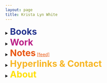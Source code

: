 ```yaml
---
layout: page
title: Krista Lyn White
---
```

<details>
  <summary style="outline:none;"><h1 style="display: inline; color:#23348e;">Books</h1></summary>
  <ul>
     <li><a style="color:#23348e; text-decoration:underline;" href="https://www.amazon.com/dp/0988580586/">Over Oceans: A Memoir</a></li>
     <li><a style="color:#23348e; text-decoration:underline;" href="https://www.amazon.com/dp/0988580578/">Take Me Deeper: Reflections & Prayers from the Edge</a></li>
     <li><u>The Bible and Western Culture</u><br>[used in ResponsiveEd charter schools]</li>
     <li><u>World Geography</u><br>[used in ResponsiveEd charter schools]</li>
     <li><u>World History</u><br>[used in ResponsiveEd charter schools]</li>
     <li>Co-author, <u>Speech: Essentials of Communications</u><br>[Alpha Omega Publications]</li>
     <li><u>High School Health</u><br>[Alpha Omega Publications]</li>
     <li><u>British Literature</u><br>[Alpha Omega Publications]</li>
     <li><u>American Literature</u><br>[Alpha Omega Publications]</li>
     <li>Co-author, <u>Health Quest</u><br>[Alpha Omega Publications]</li>
  </ul>     
</details>
<details>
  <summary style="outline:none;"><h1 style="display: inline; color: #ba2086;">Work</h1></summary>
  <ul>
     <li>1997 ~ Writer [available for freelance work]</li>
     <li>2015 ~ Founder of <a style="color:#ba2086" href="https://womenssportsoutreach.com">Women's Sports Outreach</a></li>
     <li>2012 ~ <a style="color:#ba2086" href="https://bibpress.com">Blue Iris Books</a></li>
  </ul>     
</details>
<details>
  <summary style="outline:none;"><h1 style="display: inline; color:#e9560e;">Notes</h1> <a style="color:#e9560e" href="https://kristalynwhite.com/feed.xml">[feed]</a></summary>
  <ul>
     {% for post in site.posts %}
      <li>
        <a style="font-weight:bold; text-decoration:underline;" href="{{ post.url }}">{{ post.title }}</a> {{ post.date }} {{ post.excerpt }}
      </li>
     {% endfor %}
  </ul>     
</details>
<details>
  <summary style="outline:none;"><h1 style="display: inline; color:#f7b523;">Hyperlinks & Contact</h1></summary>
  <ul>
     <li><a style="color:#f7b523;" href="https://saint-bisou.com">Saint-Bisou.com</a></li>
     <li><a style="color:#f7b523;" href="https://klw-designs.com">KLW Designs</a></li>
     <li>Email: hello [ at ] kristalynwhite.com</li>
  </ul>     
</details>
<details>
  <summary style="outline:none;"><h1 style="display: inline; color:#ffdf05;">About</h1></summary>
  <ul>
     <li>Based in Dallas</li>
     <li>Lived in France and Germany</li>
     <li>Studied psychology, theology, and literature</li>
     <li>Loves to eat bánh mì</li>
     <li>California native</li>
     <li>Photo: <a style="color:#ffdf05;" href="/assets/Krista-Lyn-White.jpg"> here</a> [for the curious]</li>
     <li>All posts are © Krista Lyn White. All rights reserved.</li>
  </ul>     
</details>
